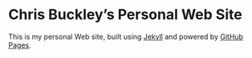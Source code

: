 # Chris Buckley’s Personal Web Site

This is my personal Web site, built using [Jekyll](https://jekyllrb.com) and powered by [GitHub Pages](https://pages.github.com/).
